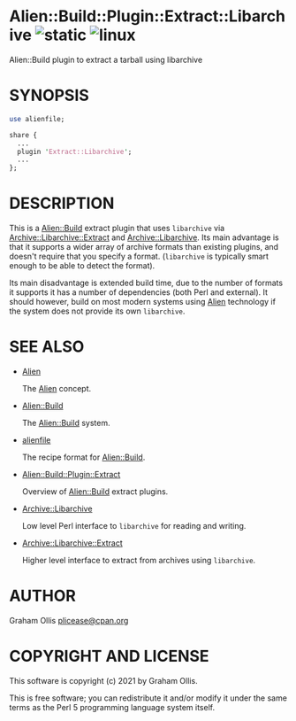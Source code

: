 # Alien::Build::Plugin::Extract::Libarchive ![static](https://github.com/PerlAlien/Alien-Build-Plugin-Extract-Libarchive/workflows/static/badge.svg) ![linux](https://github.com/PerlAlien/Alien-Build-Plugin-Extract-Libarchive/workflows/linux/badge.svg)

Alien::Build plugin to extract a tarball using libarchive

# SYNOPSIS

```perl
use alienfile;

share {
  ...
  plugin 'Extract::Libarchive';
  ...
};
```

# DESCRIPTION

This is a [Alien::Build](https://metacpan.org/pod/Alien::Build) extract plugin that uses `libarchive` via
[Archive::Libarchive::Extract](https://metacpan.org/pod/Archive::Libarchive::Extract) and [Archive::Libarchive](https://metacpan.org/pod/Archive::Libarchive).  Its main
advantage is that it supports a wider array of archive formats than
existing plugins, and doesn't require that you specify a format.
(`libarchive` is typically smart enough to be able to detect the
format).

Its main disadvantage is extended build time, due to the number of
formats it supports it has a number of dependencies (both Perl and
external).  It should however, build on most modern systems using
[Alien](https://metacpan.org/pod/Alien) technology if the system does not provide its own `libarchive`.

# SEE ALSO

- [Alien](https://metacpan.org/pod/Alien)

    The [Alien](https://metacpan.org/pod/Alien) concept.

- [Alien::Build](https://metacpan.org/pod/Alien::Build)

    The [Alien::Build](https://metacpan.org/pod/Alien::Build) system.

- [alienfile](https://metacpan.org/pod/alienfile)

    The recipe format for [Alien::Build](https://metacpan.org/pod/Alien::Build).

- [Alien::Build::Plugin::Extract](https://metacpan.org/pod/Alien::Build::Plugin::Extract)

    Overview of [Alien::Build](https://metacpan.org/pod/Alien::Build) extract plugins.

- [Archive::Libarchive](https://metacpan.org/pod/Archive::Libarchive)

    Low level Perl interface to `libarchive` for reading and writing.

- [Archive::Libarchive::Extract](https://metacpan.org/pod/Archive::Libarchive::Extract)

    Higher level interface to extract from archives using `libarchive`.

# AUTHOR

Graham Ollis <plicease@cpan.org>

# COPYRIGHT AND LICENSE

This software is copyright (c) 2021 by Graham Ollis.

This is free software; you can redistribute it and/or modify it under
the same terms as the Perl 5 programming language system itself.
